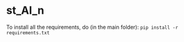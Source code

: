 # st_AI_n

To install all the requirements, do (in the main folder):
`pip install -r requirements.txt`
